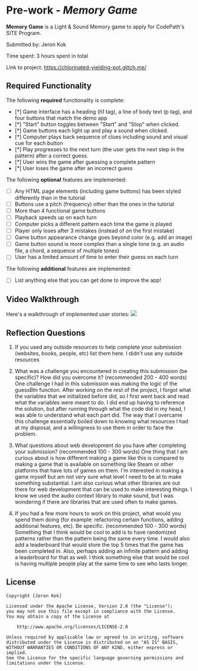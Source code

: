 # Pre-work - *Memory Game*

**Memory Game** is a Light & Sound Memory game to apply for CodePath's SITE Program. 

Submitted by: Jeron Kok

Time spent: 3 hours spent in total

Link to project: https://chlorinated-yielding-pot.glitch.me/

## Required Functionality

The following **required** functionality is complete:

* [*] Game interface has a heading (h1 tag), a line of body text (p tag), and four buttons that match the demo app
* [*] "Start" button toggles between "Start" and "Stop" when clicked. 
* [*] Game buttons each light up and play a sound when clicked. 
* [*] Computer plays back sequence of clues including sound and visual cue for each button
* [*] Play progresses to the next turn (the user gets the next step in the pattern) after a correct guess. 
* [*] User wins the game after guessing a complete pattern
* [*] User loses the game after an incorrect guess

The following **optional** features are implemented:

* [ ] Any HTML page elements (including game buttons) has been styled differently than in the tutorial
* [ ] Buttons use a pitch (frequency) other than the ones in the tutorial
* [ ] More than 4 functional game buttons
* [ ] Playback speeds up on each turn
* [ ] Computer picks a different pattern each time the game is played
* [ ] Player only loses after 3 mistakes (instead of on the first mistake)
* [ ] Game button appearance change goes beyond color (e.g. add an image)
* [ ] Game button sound is more complex than a single tone (e.g. an audio file, a chord, a sequence of multiple tones)
* [ ] User has a limited amount of time to enter their guess on each turn

The following **additional** features are implemented:

- [ ] List anything else that you can get done to improve the app!

## Video Walkthrough

Here's a walkthrough of implemented user stories:
![](simonsays_jeronkok.gif)


## Reflection Questions
1. If you used any outside resources to help complete your submission (websites, books, people, etc) list them here. 
I didn't use any outside resources

2. What was a challenge you encountered in creating this submission (be specific)? How did you overcome it? (recommended 200 - 400 words) 
One challenge I had in this submission was making the logic of the guessBtn function. After working on the rest of the project, I forgot what the variables that we 
initialized before did, so I first went back and read what the variables were meant to do. I did end up having to reference the solution, but after running
through what the code did in my head, I was able to understand what each part did. The way that I overcame this challenge essentially boiled down to knowing what
resources I had at my disposal, and a willingness to use them in order to face the problem. 

3. What questions about web development do you have after completing your submission? (recommended 100 - 300 words) 
One thing that I am curious about is how different making a game like this is compared to making a game that is available on something like Steam 
or other platforms that have lots of games on them. I'm interested in making a game myself but am not very sure what level I need to be at to make something substantial.
I am also curious what other libraries are out there for web development that can be used to make interesting things. I know we used the audio context library to make sound, but 
I was wondering if there are libraries that are used often to make games.

4. If you had a few more hours to work on this project, what would you spend them doing (for example: refactoring certain functions, adding additional features, etc). Be specific. (recommended 100 - 300 words) 
Something that I think would be cool to add is to have randomized patterns rather than the pattern being the same every time. I would also add
a leaderboard that would store the top 5 times that the game has been completed in. Also, perhaps adding an infinite pattern and adding a leaderboard for that as well. 
I think something else that would be cool is having multiple people play at the same time to see who lasts longer.



## License

    Copyright [Jeron Kok]

    Licensed under the Apache License, Version 2.0 (the "License");
    you may not use this file except in compliance with the License.
    You may obtain a copy of the License at

        http://www.apache.org/licenses/LICENSE-2.0

    Unless required by applicable law or agreed to in writing, software
    distributed under the License is distributed on an "AS IS" BASIS,
    WITHOUT WARRANTIES OR CONDITIONS OF ANY KIND, either express or implied.
    See the License for the specific language governing permissions and
    limitations under the License.